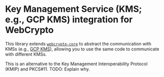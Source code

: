 # Key Management Service (KMS; e.g., GCP KMS) integration for WebCrypto

This library extends [`webcrypto-core`](https://www.npmjs.com/package/webcrypto-core) to abstract the communication with KMSs (e.g., [GCP KMS](https://cloud.google.com/security-key-management)), allowing you to use the same code to communicate with different KMSs.

This is an alternative to the Key Management Interoperability Protocol (KMIP) and PKCS#11. TODO: Explain why.
